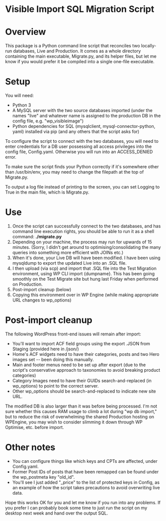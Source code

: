 # Visible Import SQL Migration Script

# Overview
This package is a Python command line script that reconciles two locally-run databases, Live and Production. It comes as a whole directory containing the main executable, Migrate.py, and its helper files, but let me know if you would prefer it be compiled into a single one-file executable.

# Setup

You will need:
* Python 3
* A MySQL server with the two source databases imported (under the names "live" and whatever name is assigned to the production DB in the config file, e.g. "wp_visibleimage")
* Python dependencies for SQL (mysqlclient, mysql-connector-python, yaml) installed via pip (and any others that the script asks for)

To configure the script to connect with the two databases, you will need to enter credentials for a DB user possessing all access privileges into the config file, Config.yaml. Otherwise you will run into an ACCESS_DENIED error.

To make sure the script finds your Python correctly if it's somewhere other than /usr/bin/env, you may need to change the filepath at the top of Migrate.py.

To output a log file instead of printing to the screen, you can set Logging to True in the main file, which is Migrate.py.



# Use

1. Once the script can successfully connect to the two databases, and has command line execution rights, you should be able to run it as a shell command: **./migrate.py**
2. Depending on your machine, the process may run for upwards of 15 minutes. (Sorry, I didn't get around to optimising/consolidating the many queries into something more efficient with JOINs etc.)
3. When it's done, your Live DB will have been modified. I have been using mysqldump to export the updated Live into an .SQL file.
4. I then upload (via scp) and import that .SQL file into the Test Migration environment, using WP CLI import {dumpname}. This has been going smoothly on the Test Migrate site but hung last Friday when performed on Production.
5. Post-import cleanup (below)
6. Copying this environment over in WP Engine (while making appropriate URL changes to wp_options)

# Post-import cleanup

The following WordPress front-end issues will remain after import:

* You'll want to import ACF field groups using the export .JSON from Staging (provided here in /json/)
* Home's ACF widgets need to have their categories, posts and two Hero images set -- been doing this manually.
* Main and footer menus need to be set up after export (due to the script's conservative approach to taxonomies to avoid breaking product categories)
* Category Images need to have their GUIDs search-and-replaced (in wp_options) to point to the correct server.
* Other wp_options should be search-and-replaced to indicate new site URL.

The modified DB is also larger than it was before being processed. I'm not sure whether this causes RAM usage to climb a lot during "wp db import," but to reduce the risk of overwhelming the shared Production hosting on WPEngine, you may wish to consider slimming it down through WP Optimise, etc. before import.

# Other notes

* You can configure things like which keys and CPTs are affected, under Config.yaml.
* Former Post IDs of posts that have been remapped can be found under the wp_postmeta key "old_id".
* You'll see I just added "_price" to the list of protected keys in Config, as an example of how the script takes precautions to avoid overwriting live data.

Hope this works OK for you and let me know if you run into any problems. If you prefer I can probably book some time to just run the script on my desktop next week and hand over the output SQL.

